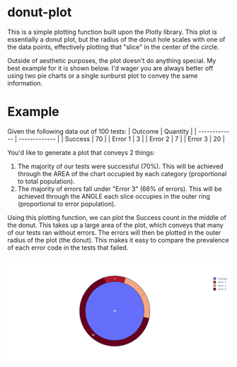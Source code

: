 # donut-plot
This is a simple plotting function built upon the Plotly library. This plot is essentially a donut plot, but the radius of the donut hole scales with one of the data points, effectively plotting that "slice" in the center of the circle.

Outside of aesthetic purposes, the plot doesn't do anything special. My best example for it is shown below. I'd wager you are always better off using two pie charts or a single sunburst plot to convey the same information.

# Example
Given the following data out of 100 tests:
| Outcome  | Quantity |
| ------------- | ------------- |
| Success  | 70  |
| Error 1  | 3  |
| Error 2 | 7 |
| Error 3 | 20 |

You'd like to generate a plot that conveys 2 things:
1) The majority of our tests were successful (70%). This will be achieved through the AREA of the chart occupied by each category (proportional to total population).
2) The majority of errors fall under "Error 3" (66% of errors). This will be achieved through the ANGLE each slice occupies in the outer ring (proportional to error population).

Using this plotting function, we can plot the Success count in the middle of the donut. This takes up a large area of the plot, which conveys that many of our tests ran without errors.
The errors will then be plotted in the outer radius of the plot (the donut). This makes it easy to compare the prevalence of each error code in the tests that failed.

![alt text](https://github.com/AndyWilliams682/donut-plot/blob/main/donut_plot.png)

